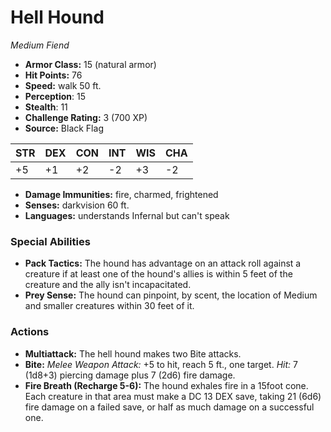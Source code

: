 # Hell Hound

*Medium* *Fiend*

- **Armor Class:** 15 (natural armor)
- **Hit Points:** 76 
- **Speed:** walk 50 ft.
- **Perception**: 15
- **Stealth**: 11
- **Challenge Rating:** 3 (700 XP)
- **Source:** Black Flag

| STR | DEX | CON | INT | WIS | CHA |
| --- | --- | --- | --- | --- | --- |
| +5 | +1 | +2 | -2 | +3 | -2 |

- **Damage Immunities:** fire, charmed, frightened
- **Senses:** darkvision 60 ft.
- **Languages:** understands Infernal but can't speak

### Special Abilities

- **Pack Tactics:** The hound has advantage on an attack roll against a creature if at least one of the hound's allies is within 5 feet of the creature and the ally isn't incapacitated.
- **Prey Sense:** The hound can pinpoint, by scent, the location of Medium and smaller creatures within 30 feet of it.

### Actions

- **Multiattack:** The hell hound makes two Bite attacks.
- **Bite:** _Melee Weapon Attack:_ +5 to hit, reach 5 ft., one target. _Hit:_ 7 (1d8+3) piercing damage plus 7 (2d6) fire damage.
- **Fire Breath (Recharge 5-6):** The hound exhales fire in a 15foot cone. Each creature in that area must make a DC 13 DEX save, taking 21 (6d6) fire damage on a failed save, or half as much damage on a successful one.
